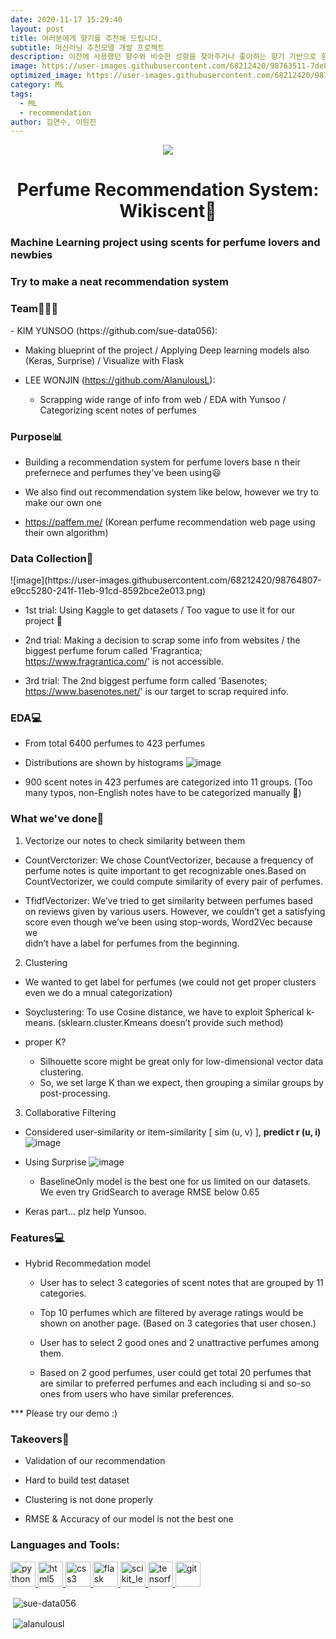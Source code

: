 ```yaml
---
date: 2020-11-17 15:29:40
layout: post
title: 여러분에게 향기를 추천해 드립니다.
subtitle: 머신러닝 추천모델 개발 프로젝트
description: 이전에 사용했던 향수와 비슷한 성향을 찾아주거나 좋아하는 향기 기반으로 향수를 추천해주기
image: https://user-images.githubusercontent.com/68212420/98763511-7de8ea80-241d-11eb-8587-dad43d413719.png
optimized_image: https://user-images.githubusercontent.com/68212420/98763511-7de8ea80-241d-11eb-8587-dad43d413719.png
category: ML
tags:
  - ML
  - recommendation
author: 김연수, 이원진
---
```


<p align="center">
  <img src="https://user-images.githubusercontent.com/68212420/98763511-7de8ea80-241d-11eb-8587-dad43d413719.png">
</p>

<h1 align="center">Perfume Recommendation System: Wikiscent👃 </h1>
<h3 align="left">Machine Learning project using scents for perfume lovers and newbies</h3>
<h3 align="left">Try to make a neat recommendation system</h3>
<h3 align="left">Team👨‍👨‍👧</h3>
- KIM YUNSOO (https://github.com/sue-data056):

- Making blueprint of the project / Applying Deep learning models also (Keras, Surprise) / Visualize with Flask

- LEE WONJIN (https://github.com/AlanulousL):
  - Scrapping wide range of info from web / EDA with Yunsoo / Categorizing scent notes of perfumes

<h3 align="left">Purpose📊</h3>

- Building a recommendation system for perfume lovers base n their prefernece and perfumes they've been using😃

- We also find out recommendation system like below, however we try to make our own one

- https://paffem.me/ (Korean perfume recommendation web page using their own algorithm)

<h3 align="left">Data Collection💾</h3>
![image](https://user-images.githubusercontent.com/68212420/98764807-e9cc5280-241f-11eb-91cd-8592bce2e013.png)

- 1st trial: Using Kaggle to get datasets / Too vague to use it for our project 🤣

- 2nd trial: Making a decision to scrap some info from websites / the biggest perfume forum called 'Fragrantica; https://www.fragrantica.com/' is not accessible.

- 3rd trial: The 2nd biggest perfume form called 'Basenotes; https://www.basenotes.net/' is our target to scrap required info.

<h3 align="left">EDA💻</h3>

- From total 6400 perfumes to 423 perfumes

- Distributions are shown by histograms
  ![image](https://user-images.githubusercontent.com/68212420/98765157-c8b83180-2420-11eb-928c-6d655e05fd61.png)

- 900 scent notes in 423 perfumes are categorized into 11 groups. (Too many typos, non-English notes have to be categorized manually 🤯)

<h3 align="left">What we've done👻</h3>

1. Vectorize our notes to check similarity between them

- CountVerctorizer: We chose CountVectorizer, because a frequency of perfume notes is quite important to get
  recognizable ones.Based on CountVectorizer, we could compute similarity of every pair of perfumes.

- TfidfVectorizer: We’ve tried to get similarity between perfumes based on reviews given by various users.
  However, we couldn’t get a satisfying score even though we’ve been using stop-words, Word2Vec because we  
   didn’t have a label for perfumes from the beginning.

2. Clustering

- We wanted to get label for perfumes (we could not get proper clusters even we do a mnual categorization)

- Soyclustering: To use Cosine distance, we have to exploit Spherical k-means.
  (sklearn.cluster.Kmeans doesn’t provide such method)

- proper K?
  - Silhouette score might be great only for low-dimensional vector data clustering.
  - So, we set large K than we expect, then grouping a similar groups by post-processing.

3. Collaborative Filtering

- Considered user-similarity or item-similarity [ sim (u, v) ], <b> predict r (u, i) </b>
  ![image](https://user-images.githubusercontent.com/68212420/98770573-e340d980-2425-11eb-80ce-3bbcf84b4c3c.png)

- Using Surprise
  ![image](https://user-images.githubusercontent.com/68212420/98770628-01a6d500-2426-11eb-8fcf-7e9ac0629ea9.png)
  - BaselineOnly model is the best one for us limited on our datasets. We even try GridSearch to average RMSE
    below 0.65
- Keras part... plz help Yunsoo.

<h3 align="left">Features💻</h3>

- Hybrid Recommedation model

  - User has to select 3 categories of scent notes that are grouped by 11 categories.

  - Top 10 perfumes which are filtered by average ratings would be shown on another page. (Based on 3
    categories that user chosen.)

  - User has to select 2 good ones and 2 unattractive perfumes among them.

  - Based on 2 good perfumes, user could get total 20 perfumes that are similar to preferred perfumes and each
    including si and so-so ones from users who have similar preferences.

\*\*\* Please try our demo :)

<h3 align="left">Takeovers👊</h3>

- Validation of our recommendation

- Hard to build test dataset

- Clustering is not done properly

- RMSE & Accuracy of our model is not the best one

<h3 align="left">Languages and Tools:</h3>
<p align="left"> <a href="https://www.python.org" target="_blank"> <img src="https://devicons.github.io/devicon/devicon.git/icons/python/python-original.svg" alt="python" width="40" height="40"/> </a> <a href="https://www.w3.org/html/" target="_blank"> <img src="https://devicons.github.io/devicon/devicon.git/icons/html5/html5-original-wordmark.svg" alt="html5" width="40" height="40"/> </a><a href="https://www.w3schools.com/css/" target="_blank"> <img src="https://devicons.github.io/devicon/devicon.git/icons/css3/css3-original-wordmark.svg" alt="css3" width="40" height="40"/> </a> <a href="https://flask.palletsprojects.com/" target="_blank"> <img src="https://www.vectorlogo.zone/logos/pocoo_flask/pocoo_flask-icon.svg" alt="flask" width="40" height="40"/> </a> <a href="https://scikit-learn.org/" target="_blank"> <img src="https://upload.wikimedia.org/wikipedia/commons/0/05/Scikit_learn_logo_small.svg" alt="scikit_learn" width="40" height="40"/> </a> <a href="https://www.tensorflow.org" target="_blank"> <img src="https://www.vectorlogo.zone/logos/tensorflow/tensorflow-icon.svg" alt="tensorflow" width="40" height="40"/> </a> <a href="https://git-scm.com/" target="_blank"> <img src="https://www.vectorlogo.zone/logos/git-scm/git-scm-icon.svg" alt="git" width="40" height="40"/> </a> </p>

<p>&nbsp;<img align="center" src="https://github-readme-stats.vercel.app/api?username=sue-data056&show_icons=true&locale=en" alt="sue-data056" /></p>
<p>&nbsp;<img align="center" src="https://github-readme-stats.vercel.app/api?username=alanulousl&show_icons=true&locale=en" alt="alanulousl" /></p>
